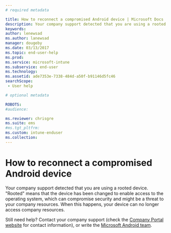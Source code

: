 ```yaml
---
# required metadata

title: How to reconnect a compromised Android device | Microsoft Docs
description: Your company support detected that you are using a rooted device, which can compromise security and might be a threat to your company resources.
keywords:
author: lenewsad
ms.author: lanewsad
manager: dougeby
ms.date: 03/13/2017
ms.topic: end-user-help
ms.prod:
ms.service: microsoft-intune
ms.subservice: end-user
ms.technology:
ms.assetid: ade7353e-7338-484d-a50f-b91146d5fc46
searchScope:
 - User help

# optional metadata

ROBOTS:  
#audience:

ms.reviewer: chrisgre
ms.suite: ems
#ms.tgt_pltfrm:
ms.custom: intune-enduser
ms.collection: 
---
```


# How to reconnect a compromised Android device

Your company support detected that you are using a rooted device. "Rooted" means that the device has been changed to enable access to the operating system, which can compromise security and might be a threat to your company resources. When this happens, your device can no longer access company resources.

Still need help? Contact your company support (check the [Company Portal website](https://go.microsoft.com/fwlink/?linkid=2010980) for contact information), or write the <a href="mailto:wintunedroidfbk@microsoft.com?subject=I'm having trouble with a rooted device&body=Describe the issue you're experiencing here.">Microsoft Android team</a>.
